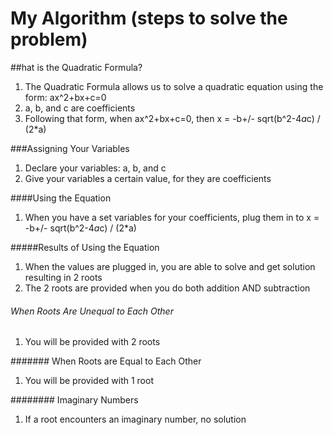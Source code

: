 # My Algorithm (steps to solve the problem)

##hat is the Quadratic Formula?
1. The Quadratic Formula allows us to solve a quadratic equation using the form: ax^2+bx+c=0
2. a, b, and c are coefficients
3. Following that form, when ax^2+bx+c=0, then x = -b+/- sqrt(b^2-4*a*c) / (2*a)

###Assigning Your Variables
1. Declare your variables: a, b, and c
2. Give your variables a certain value, for they are coefficients

####Using the Equation
1. When you have a set variables for your coefficients, plug them in to x = -b+/- sqrt(b^2-4*a*c) / (2*a)

#####Results of Using the Equation
1. When the values are plugged in, you are able to solve and get solution resulting in 2 roots
2. The 2 roots are provided when you do both addition AND subtraction

###### When Roots Are Unequal to Each Other
1. You will be provided with 2 roots

####### When Roots are Equal to Each Other
1. You will be provided with 1 root

######## Imaginary Numbers
1. If a root encounters an imaginary number, no solution